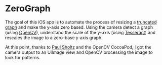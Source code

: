 # ZeroGraph

The goal of this iOS app is to automate the process of resizing a 
[truncated graph](http://en.wikipedia.org/wiki/Misleading_graph#Truncated_graph) and 
make the y-axis zero based. Using the camera detect a graph (using [OpenCV](http://opencv.org)), understand 
the scale of the y-axis (using [Tesseract](https://code.google.com/p/tesseract-ocr/)) and rescales 
the image to a zero-base y-axis graph. 

At this point, thanks to 
[Paul Sholtz](http://www.raywenderlich.com/59602/make-augmented-reality-target-shooter-game-opencv-part-1) 
and the OpenCV CocoaPod, I got the camera output to an UIImage view and OpenCV processing the image to look
for patterns.
